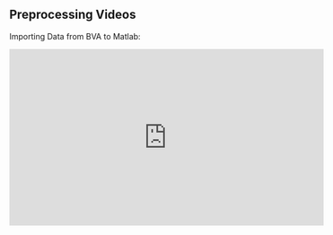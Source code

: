<!--layout: page title: "Preprocessing Videos" permalink: /Preprocessing_Videos/-->

## Preprocessing Videos

Importing Data from BVA to Matlab:

<iframe width="560" height="315" src="https://www.youtube.com/embed/wyLg40dLwJo" title="YouTube video player" frameborder="0" allow="accelerometer; autoplay; clipboard-write; encrypted-media; gyroscope; picture-in-picture" allowfullscreen></iframe>

